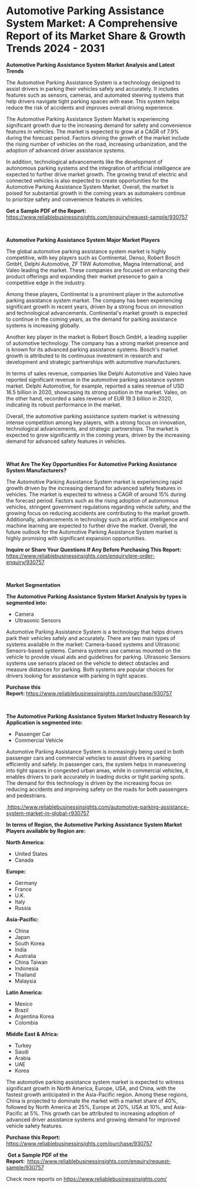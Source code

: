 <p><h1>Automotive Parking Assistance System Market: A Comprehensive Report of its Market Share & Growth Trends 2024 - 2031</h1></p><p><strong>Automotive Parking Assistance System Market Analysis and Latest Trends</strong></p>
<p><p>The Automotive Parking Assistance System is a technology designed to assist drivers in parking their vehicles safely and accurately. It includes features such as sensors, cameras, and automated steering systems that help drivers navigate tight parking spaces with ease. This system helps reduce the risk of accidents and improves overall driving experience.</p><p>The Automotive Parking Assistance System Market is experiencing significant growth due to the increasing demand for safety and convenience features in vehicles. The market is expected to grow at a CAGR of 7.9% during the forecast period. Factors driving the growth of the market include the rising number of vehicles on the road, increasing urbanization, and the adoption of advanced driver assistance systems.</p><p>In addition, technological advancements like the development of autonomous parking systems and the integration of artificial intelligence are expected to further drive market growth. The growing trend of electric and connected vehicles is also expected to create opportunities for the Automotive Parking Assistance System Market. Overall, the market is poised for substantial growth in the coming years as automakers continue to prioritize safety and convenience features in vehicles.</p></p>
<p><strong>Get a Sample PDF of the Report:&nbsp;</strong> <a href="https://www.reliablebusinessinsights.com/enquiry/request-sample/930757">https://www.reliablebusinessinsights.com/enquiry/request-sample/930757</a></p>
<p>&nbsp;</p>
<p><strong>Automotive Parking Assistance System Major Market Players</strong></p>
<p><p>The global automotive parking assistance system market is highly competitive, with key players such as Continental, Denso, Robert Bosch GmbH, Delphi Automotive, ZF TRW Automotive, Magna International, and Valeo leading the market. These companies are focused on enhancing their product offerings and expanding their market presence to gain a competitive edge in the industry.</p><p>Among these players, Continental is a prominent player in the automotive parking assistance system market. The company has been experiencing significant growth in recent years, driven by a strong focus on innovation and technological advancements. Continental's market growth is expected to continue in the coming years, as the demand for parking assistance systems is increasing globally.</p><p>Another key player in the market is Robert Bosch GmbH, a leading supplier of automotive technology. The company has a strong market presence and is known for its advanced parking assistance systems. Bosch's market growth is attributed to its continuous investment in research and development and strategic partnerships with automotive manufacturers.</p><p>In terms of sales revenue, companies like Delphi Automotive and Valeo have reported significant revenue in the automotive parking assistance system market. Delphi Automotive, for example, reported a sales revenue of USD 16.5 billion in 2020, showcasing its strong position in the market. Valeo, on the other hand, recorded a sales revenue of EUR 19.3 billion in 2020, indicating its robust performance in the market.</p><p>Overall, the automotive parking assistance system market is witnessing intense competition among key players, with a strong focus on innovation, technological advancements, and strategic partnerships. The market is expected to grow significantly in the coming years, driven by the increasing demand for advanced safety features in vehicles.</p></p>
<p>&nbsp;</p>
<p><strong>What Are The Key Opportunities For Automotive Parking Assistance System Manufacturers?</strong></p>
<p><p>The Automotive Parking Assistance System market is experiencing rapid growth driven by the increasing demand for advanced safety features in vehicles. The market is expected to witness a CAGR of around 15% during the forecast period. Factors such as the rising adoption of autonomous vehicles, stringent government regulations regarding vehicle safety, and the growing focus on reducing accidents are contributing to the market growth. Additionally, advancements in technology such as artificial intelligence and machine learning are expected to further drive the market. Overall, the future outlook for the Automotive Parking Assistance System market is highly promising with significant expansion opportunities.</p></p>
<p><strong>Inquire or Share Your Questions If Any Before Purchasing This Report:</strong> <a href="https://www.reliablebusinessinsights.com/enquiry/pre-order-enquiry/930757">https://www.reliablebusinessinsights.com/enquiry/pre-order-enquiry/930757</a></p>
<p>&nbsp;</p>
<p><strong>Market Segmentation</strong></p>
<p><strong>The Automotive Parking Assistance System Market Analysis by types is segmented into:</strong></p>
<p><ul><li>Camera</li><li>Ultrasonic Sensors</li></ul></p>
<p><p>Automotive Parking Assistance System is a technology that helps drivers park their vehicles safely and accurately. There are two main types of systems available in the market: Camera-based systems and Ultrasonic Sensors-based systems. Camera systems use cameras mounted on the vehicle to provide visual aids and guidelines for parking. Ultrasonic Sensors systems use sensors placed on the vehicle to detect obstacles and measure distances for parking. Both systems are popular choices for drivers looking for assistance with parking in tight spaces.</p></p>
<p><strong>Purchase this Report:&nbsp;</strong><a href="https://www.reliablebusinessinsights.com/purchase/930757">https://www.reliablebusinessinsights.com/purchase/930757</a></p>
<p>&nbsp;</p>
<p><strong>The Automotive Parking Assistance System Market Industry Research by Application is segmented into:</strong></p>
<p><ul><li>Passenger Car</li><li>Commercial Vehicle</li></ul></p>
<p><p>Automotive Parking Assistance System is increasingly being used in both passenger cars and commercial vehicles to assist drivers in parking efficiently and safely. In passenger cars, the system helps in maneuvering into tight spaces in congested urban areas, while in commercial vehicles, it enables drivers to park accurately in loading docks or tight parking spots. The demand for this technology is driven by the increasing focus on reducing accidents and improving safety on the roads for both passengers and pedestrians.</p></p>
<p><a href="https://www.reliablebusinessinsights.com/automotive-parking-assistance-system-market-in-global-r930757">&nbsp;https://www.reliablebusinessinsights.com/automotive-parking-assistance-system-market-in-global-r930757</a></p>
<p><strong>In terms of Region, the Automotive Parking Assistance System Market Players available by Region are:</strong></p>
<p>
    <p> <strong> North America: </strong>
        <ul>
            <li>United States</li>
            <li>Canada</li>
        </ul>
        </p> 
    <p> <strong> Europe: </strong>
        <ul>
            <li>Germany</li>
            <li>France</li>
            <li>U.K.</li>
            <li>Italy</li>
            <li>Russia</li>
        </ul>
        </p> 
    <p> <strong> Asia-Pacific: </strong>
        <ul>
            <li>China</li>
            <li>Japan</li>
            <li>South Korea</li>
            <li>India</li>
            <li>Australia</li>
            <li>China Taiwan</li>
            <li>Indonesia</li>
            <li>Thailand</li>
            <li>Malaysia</li>
        </ul>
        </p> 
    <p> <strong> Latin America: </strong>
        <ul>
            <li>Mexico</li>
            <li>Brazil</li>
            <li>Argentina Korea</li>
            <li>Colombia</li>
        </ul>
        </p> 
    <p> <strong> Middle East & Africa: </strong>
        <ul>
            <li>Turkey</li>
            <li>Saudi</li>
            <li>Arabia</li>
            <li>UAE</li>
            <li>Korea</li>
        </ul>
    </p>
    </p>
<p><p>The automotive parking assistance system market is expected to witness significant growth in North America, Europe, USA, and China, with the fastest growth anticipated in the Asia-Pacific region. Among these regions, China is projected to dominate the market with a market share of 40%, followed by North America at 25%, Europe at 20%, USA at 10%, and Asia-Pacific at 5%. This growth can be attributed to increasing adoption of advanced driver assistance systems and growing demand for improved vehicle safety features.</p></p>
<p><strong>Purchase this Report: </strong><a href="https://www.reliablebusinessinsights.com/purchase/930757">https://www.reliablebusinessinsights.com/purchase/930757</a></p>
<p>&nbsp;<strong>Get a Sample PDF of the Report:&nbsp;&nbsp;</strong><a href="https://www.reliablebusinessinsights.com/enquiry/request-sample/930757">https://www.reliablebusinessinsights.com/enquiry/request-sample/930757</a></p>
<p><strong></strong></p>
<p>Check more reports on <a href="https://www.reliablebusinessinsights.com/">https://www.reliablebusinessinsights.com/</a></p>